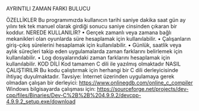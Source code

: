 AYRINTILI ZAMAN FARKI BULUCU

ÖZELLİKLER
Bu programımızda kullanıcın tarihi saniye dakika saat gün ay yılını tek tek manuel olarak girdiği sonucu saniye cinsinden çıkaran bir koddur.
NEREDE KULLANILIR?
•	Gerçek zamanlı veya zamana bağlı mekanikleri olan oyunlarda süre hesaplamak için kullanılabilir.
•	Çalışanların giriş-çıkış sürelerini hesaplamak için kullanılabilir.
•	Günlük, saatlik veya aylık süreçleri takip eden uygulamalarda zaman farklarını belirlemek için kullanılabilir.
•	Log dosyalarındaki zaman farklarını hesaplamak için kullanılabilir.
KOD DİLİ
Kod tamamen C dili ile yazılmış olmaktadır
NASIL ÇALIŞTIRILIR
Bu kodu çalıştırmak için herhangi bir C dili derleyicisinde ihtiyaç duyulmaktadır.
Tavsiye:
İnternet üzerinden uygulamaya gerek olmadan çalışan bir derleyici: https://www.onlinegdb.com/online_c_compiler
Windows bilgisayarda çalışması için: https://sourceforge.net/projects/dev-cpp/files/Binaries/Dev-C%2B%2B%204.9.9.2/devcpp-4.9.9.2_setup.exe/download

